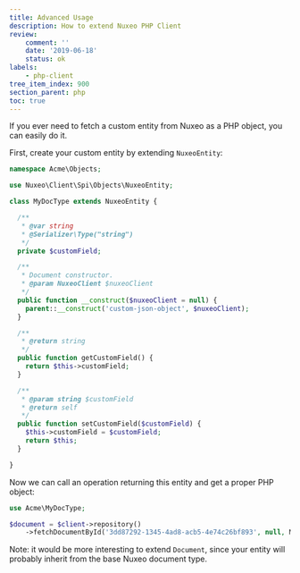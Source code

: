 ```yaml
---
title: Advanced Usage
description: How to extend Nuxeo PHP Client
review:
    comment: ''
    date: '2019-06-18'
    status: ok
labels:
    - php-client
tree_item_index: 900
section_parent: php
toc: true
---
```


If you ever need to fetch a custom entity from Nuxeo as a PHP object, you can easily do it.

First, create your custom entity by extending `NuxeoEntity`:

```php
namespace Acme\Objects;

use Nuxeo\Client\Spi\Objects\NuxeoEntity;

class MyDocType extends NuxeoEntity {

  /**
   * @var string
   * @Serializer\Type("string")
   */
  private $customField;

  /**
   * Document constructor.
   * @param NuxeoClient $nuxeoClient
   */
  public function __construct($nuxeoClient = null) {
    parent::__construct('custom-json-object', $nuxeoClient);
  }

  /**
   * @return string
   */
  public function getCustomField() {
    return $this->customField;
  }

  /**
   * @param string $customField
   * @return self
   */
  public function setCustomField($customField) {
    $this->customField = $customField;
    return $this;
  }

}
```

Now we can call an operation returning this entity and get a proper PHP object:

```php
use Acme\MyDocType;

$document = $client->repository()
    ->fetchDocumentById('3dd87292-1345-4ad8-acb5-4e74c26bf893', null, MyDocType::class);
```

Note: it would be more interesting to extend `Document`, since your entity will probably inherit from the base Nuxeo document type.
